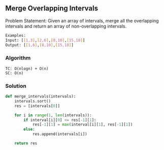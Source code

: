 ## Merge Overlapping Intervals

Problem Statement: Given an array of intervals, merge all the overlapping intervals and return an array of non-overlapping intervals.

```bash
Examples:
Input: [[1,3],[2,6],[8,10],[15,18]]
Output: [[1,6],[8,10],[15,18]]
```
### Algorithm
```
TC: O(nlogn) + O(n)
SC: O(n)
```


### Solution
```python
def merge_intervals(intervals):
    intervals.sort()
    res = [intervals[0]]

    for i in range(1, len(intervals)):
        if interval[i][0] <= res[-1][1]:
            res[-1][1] = max(interval[i][1], res[-1][1])
        else:
            res.append(intervals[i])

    return res
```
